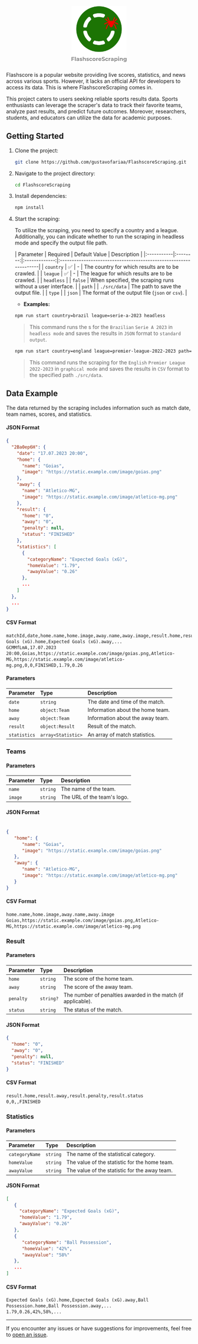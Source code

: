 <h1 align="center">
  <img src=".github/Logo.svg" alt="logo" width=150px>
</h1>

Flashscore is a popular website providing live scores, statistics, and news across various sports. However, it lacks an
official API for developers to access its data. This is where FlashscoreScraping comes in.

This project caters to users seeking reliable sports results data. Sports enthusiasts can leverage the scraper's data to
track their favorite teams, analyze past results, and predict future outcomes. Moreover, researchers, students, and
educators can utilize the data for academic purposes.

## Getting Started

1. Clone the project:

    ```bash
    git clone https://github.com/gustavofariaa/FlashscoreScraping.git
    ```

1. Navigate to the project directory:

    ```bash
    cd FlashscoreScraping
    ```

1. Install dependencies:

    ```bash
    npm install
    ```

1. Start the scraping:

   To utilize the scraping, you need to specify a country and a league. Additionally, you can indicate whether to run
   the
   scraping in headless mode and specify the output file path.

   | Parameter  | Required | Default Value | Description                                                      |
               |:-----------|:--------:|:-------------:|:-----------------------------------------------------------------|
   | `country`  |    ✅     |       -       | The country for which results are to be crawled.                 |
   | `league`   |    ✅     |       -       | The league for which results are to be crawled.                  |
   | `headless` |          |    `false`    | When specified, the scraping runs without a user interface.      |
   | `path`     |          | `./src/data`  | The path to save the output file.                                |
   | `type`     |          |    `json`     | The format of the output file (`json` or `csv`).                 |

    - **Examples:**

    ```bash
    npm run start country=brazil league=serie-a-2023 headless
    ```

   > This command runs the s for the `Brazilian` `Serie A 2023` in `headless mode` and saves the results in `JSON`
   format to `standard output`.

    ```bash
    npm run start country=england league=premier-league-2022-2023 path=./src/data type=csv
    ```

   > This command runs the scraping for the `English` `Premier League 2022-2023` in `graphical mode` and saves the
   results in `CSV` format to the specified path `./src/data`.

## Data Example

The data returned by the scraping includes information such as match date, team names, scores, and statistics.

#### JSON Format

```json
{
  "2Ba0ep6H": {
    "date": "17.07.2023 20:00",
    "home": {
      "name": "Goias",
      "image": "https://static.example.com/image/goias.png"
    },
    "away": {
      "name": "Atletico-MG",
      "image": "https://static.example.com/image/atletico-mg.png"
    },
    "result": {
      "home": "0",
      "away": "0",
      "penalty": null,
      "status": "FINISHED"
    },
    "statistics": [
      {
        "categoryName": "Expected Goals (xG)",
        "homeValue": "1.79",
        "awayValue": "0.26"
      },
      ...
    ]
  },
  ...
}
```

#### CSV Format

```csv
matchId,date,home.name,home.image,away.name,away.image,result.home,result.away,result.penalty,result.status,Expected Goals (xG).home,Expected Goals (xG).away,...
GCMMfLmA,17.07.2023 20:00,Goias,https://static.example.com/image/goias.png,Atletico-MG,https://static.example.com/image/atletico-mg.png,0,0,FINISHED,1.79,0.26
```

#### Parameters

| Parameter    | Type               | Description                      |
|:-------------|:-------------------|:---------------------------------|
| `date`       | `string`           | The date and time of the match.  |
| `home`       | `object:Team`      | Information about the home team. |
| `away`       | `object:Team`      | Information about the away team. |
| `result`     | `object:Result`    | Result of the match.             |
| `statistics` | `array<Statistic>` | An array of match statistics.    |

### Teams

#### Parameters

| Parameter | Type     | Description                 |
|:----------|:---------|:----------------------------|
| `name`    | `string` | The name of the team.       |
| `image`   | `string` | The URL of the team's logo. |

#### JSON Format

```json

{
   "home": {
      "name": "Goias",
      "image": "https://static.example.com/image/goias.png"
   },
   "away": {
      "name": "Atletico-MG",
      "image": "https://static.example.com/image/atletico-mg.png"
   }
}
```

#### CSV Format

```csv
home.name,home.image,away.name,away.image
Goias,https://static.example.com/image/goias.png,Atletico-MG,https://static.example.com/image/atletico-mg.png
```

### Result

#### Parameters

| Parameter | Type      | Description                                                   |
|:----------|:----------|:--------------------------------------------------------------|
| `home`    | `string`  | The score of the home team.                                   |
| `away`    | `string`  | The score of the away team.                                   |
| `penalty` | `string?` | The number of penalties awarded in the match (if applicable). |
| `status`  | `string`  | The status of the match.                                      |

#### JSON Format

```json
{
  "home": "0",
  "away": "0",
  "penalty": null,
  "status": "FINISHED"
}
```
#### CSV Format

```csv
result.home,result.away,result.penalty,result.status
0,0,,FINISHED
```

### Statistics

#### Parameters

| Parameter      | Type     | Description                                   |
|:---------------|:---------|:----------------------------------------------|
| `categoryName` | `string` | The name of the statistical category.         |
| `homeValue`    | `string` | The value of the statistic for the home team. |
| `awayValue`    | `string` | The value of the statistic for the away team. |

#### JSON Format

```json
[
   {
     "categoryName": "Expected Goals (xG)",
     "homeValue": "1.79",
     "awayValue": "0.26"
   },
   {
      "categoryName": "Ball Possession",
      "homeValue": "42%",
      "awayValue": "58%"
   },
   ...
]
```

#### CSV Format

```csv
Expected Goals (xG).home,Expected Goals (xG).away,Ball Possession.home,Ball Possession.away,...
1.79,0.26,42%,58%,...
```

---

If you encounter any issues or have suggestions for improvements, feel free
to [open an issue](https://github.com/gustavofariaa/FlashscoreScraping/issues).
